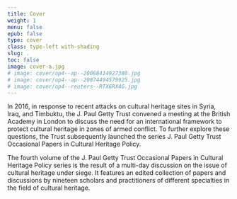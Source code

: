 ```yaml
---
title: Cover
weight: 1
menu: false
epub: false
type: cover
class: type-left with-shading
slug: .
toc: false
image: cover-a.jpg
# image: cover/op4--ap--20068414927380.jpg
# image: cover/op4--ap--20074494579925.jpg
# image: cover/op4--reuters--RTX6RX4G.jpg
---
```


In 2016, in response to recent attacks on cultural heritage sites in Syria, Iraq, and Timbuktu, the J.&#160;Paul Getty Trust convened a meeting at the British Academy in London to discuss the need for an international framework to protect cultural heritage in zones of armed conflict. To further explore these questions, the Trust subsequently launched the series J.&#160;Paul Getty Trust Occasional Papers in Cultural Heritage Policy.

The fourth volume of the J. Paul Getty Trust Occasional Papers in Cultural Heritage Policy series is the result of a multi-day discussion on the issue of cultural heritage under siege. It features an edited collection of papers and discussions by nineteen scholars and practitioners of different specialties in the field of cultural heritage.
